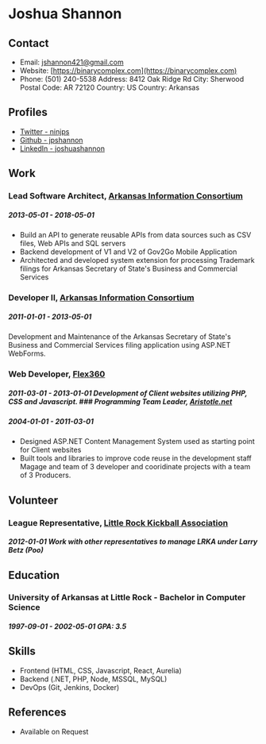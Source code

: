# Joshua Shannon 

## Contact 

* Email: [jshannon421@gmail.com](mailto:jshannon421@gmail.com) 
* Website: [https://binarycomplex.com](https://binarycomplex.com) 
* Phone: (501) 240-5538 Address: 8412 Oak Ridge Rd City: Sherwood Postal Code: AR 72120 Country: US Country: Arkansas 

## Profiles 

* [Twitter - ninjps](https://twitter.com/ninjps) 
* [Github - jpshannon](https://github.com/jpshannon) 
* [LinkedIn - joshuashannon](https://www.linkedin.com/in/joshuashannon/) 

## Work 

### Lead Software Architect, [Arkansas Information Consortium](https://ina.arkansas.gov) 

##### 2013-05-01 - 2018-05-01 

* Build an API to generate reusable APIs from data sources such as CSV files, Web APIs and SQL servers 
* Backend development of V1 and V2 of Gov2Go Mobile Application 
* Architected and developed system extension for processing Trademark filings for Arkansas Secretary of State's Business and Commercial Services 

### Developer II, [Arkansas Information Consortium](https://ina.arkansas.gov) 

##### 2011-01-01 - 2013-05-01 

Development and Maintenance of the Arkansas Secretary of State's Business and Commercial Services filing application using ASP.NET WebForms. 

### Web Developer, [Flex360](https://www.flex360.com/) 

##### 2011-03-01 - 2013-01-01 Development of Client websites utilizing PHP, CSS and Javascript. ### Programming Team Leader, [Aristotle.net](https://www.aristotleinteractive.com/) 

##### 2004-01-01 - 2011-03-01 

* Designed ASP.NET Content Management System used as starting point for Client websites 
* Built tools and libraries to improve code reuse in the development staff Magage and team of 3 developer and cooridinate projects with a team of 3 Producers. 

## Volunteer 

### League Representative, [Little Rock Kickball Association](https://lrkickball.com/) 

##### 2012-01-01 Work with other representatives to manage LRKA under Larry Betz (Poo) 

## Education 

### University of Arkansas at Little Rock - Bachelor in Computer Science 

##### 1997-09-01 - 2002-05-01 GPA: 3.5 

## Skills 

* Frontend (HTML, CSS, Javascript, React, Aurelia) 
* Backend (.NET, PHP, Node, MSSQL, MySQL) 
* DevOps (Git, Jenkins, Docker) 

## References 

* Available on Request 
